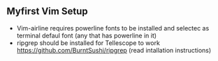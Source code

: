 ## Myfirst Vim Setup

* Vim-airline requires powerline fonts to be installed and selectec as terminal defaul font (any that has powerline in it)
* ripgrep should be installed for Tellescope to work https://github.com/BurntSushi/ripgrep (read intallation instructions)
